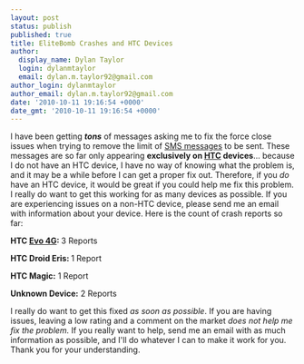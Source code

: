 ```yaml
---
layout: post
status: publish
published: true
title: EliteBomb Crashes and HTC Devices
author:
  display_name: Dylan Taylor
  login: dylanmtaylor
  email: dylan.m.taylor92@gmail.com
author_login: dylanmtaylor
author_email: dylan.m.taylor92@gmail.com
date: '2010-10-11 19:16:54 +0000'
date_gmt: '2010-10-11 19:16:54 +0000'
---
```

<p>I have been getting <strong><em>tons</em></strong> of messages asking me to fix the force close issues when trying to remove the limit of <a class="zem_slink" title="SMS" rel="wikipedia" href="http://en.wikipedia.org/wiki/SMS">SMS messages</a> to be sent. These messages are so far only appearing <strong>exclusively on <a class="zem_slink" title="HTC" rel="homepage" href="http://www.htc.com">HTC</a> devices</strong>... because I do not have an HTC device, I have no way of knowing what the problem is, and it may be a while before I can get a proper fix out. Therefore, if you <em>do</em> have an HTC device, it would be great if you could help me fix this problem. I really do want to get this working for as many devices as possible. If you are experiencing issues on a non-HTC device, please send me an email with information about your device. Here is the count of crash reports so far:</p>
<p><strong>HTC <a class="zem_slink" title="HTC Evo 4G" rel="wikipedia" href="http://en.wikipedia.org/wiki/HTC_Evo_4G">Evo 4G</a>: </strong>3 Reports<strong><br />
</strong></p>
<p><strong>HTC Droid Eris: </strong>1 Report</p>
<p><strong>HTC Magic:</strong> 1 Report</p>
<p><strong>Unknown Device:</strong> 2 Reports</p>
<p>I really do want to get this fixed <em>as soon as possible</em>. If you are having issues, leaving a low rating and a comment on the market <em>does not help me fix the problem.</em> If you really want to help, send me an email with as much information as possible, and I'll do whatever I can to make it work for you. Thank you for your understanding.</p>
